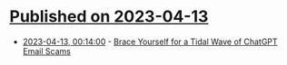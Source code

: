 # [Published on 2023-04-13](index.md)

* [2023-04-13, 00:14:00](https://soylentnews.org/article.pl?sid=23/04/12/0212246&from=rss) - [Brace Yourself for a Tidal Wave of ChatGPT Email Scams](https://soylentnews.org/article.pl?sid=23/04/12/0212246&from=rss)
